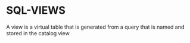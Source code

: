 # SQL-VIEWS
A view is a virtual table that is generated from a query that is named and stored in the catalog view
